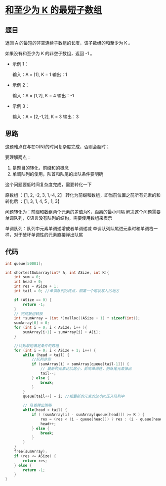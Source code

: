 # [和至少为 K 的最短子数组](https://leetcode-cn.com/problems/shortest-subarray-with-sum-at-least-k/)

## 题目

返回 A 的最短的非空连续子数组的长度，该子数组的和至少为 K 。

如果没有和至少为 K 的非空子数组，返回 -1 。 

- 示例 1：

  输入：A = [1], K = 1
  输出：1

- 示例 2：

  输入：A = [1,2], K = 4
  输出：-1

- 示例 3：

  输入：A = [2,-1,2], K = 3
  输出：3

## 思路

这题难点在与在O(N)的时间复杂度完成，否则会超时；

要理解两点：

1. 是题目的转化，前缀和的概念
2. 单调队列的使用，队首和队尾的出队条件要明确

这个问题要低时间复杂度完成，需要转化一下

原数组 ：【1, 2, -2, 3, 1,-4, 2】
转化为前缀和数组，即当前位置之前所有元素的和
转化后 ：【1, 3, 1, 4, 5 , 1, 3】

问题转化为：前缀和数组两个元素的差值为K，距离的最小间隔
解决这个问题需要单调队列，C语言没有队列的结构，需要使用数组来表示

单调队列：队列中元素单调递增或者单调递减
单调队列队尾进元素时和单调栈一样，对于破坏单调性的元素直接弹出队尾

## 代码

```C
int queue[50001];

int shortestSubarray(int* A, int ASize, int K){
    int sum = 0;
    int head = 0;
    int res = ASize + 1;
    int tail = 0; //单调队列的终点，即第一个可以写入的地方

    if (ASize == 0) {
        return -1;
    }
    // 完成数组转换
    int *sumArray = (int *)malloc((ASize + 1) * sizeof(int));
    sumArray[0] = 0;
    for (int i = 0; i < ASize; i++ ){
        sumArray[i+1] = sumArray[i] + A[i];
    }

    //找到最短满足条件的数组
    for (int i = 0; i < ASize + 1; i++) {
        while (head < tail) {
            //队列非空
            if (sumArray[i] < sumArray[queue[tail-1]]) {
                // 最新的元素比队尾小，影响单调性，把队尾元素弹出
                tail--;
            } else {
                break;
            }
        }
        queue[tail++] = i; //把最新的元素的index压入队列中

        // 队首弹出策略
        while(head < tail) {
            if ( (sumArray[i] - sumArray[queue[head]]) >= K ) {
                res = (res < (i - queue[head])) ? res : (i - queue[head]);
                head++;
            } else {
                break;
            }
        }
    }
    free(sumArray);
    if (res <= ASize) {
        return res;
    } else {
        return -1;
    }
}
```

